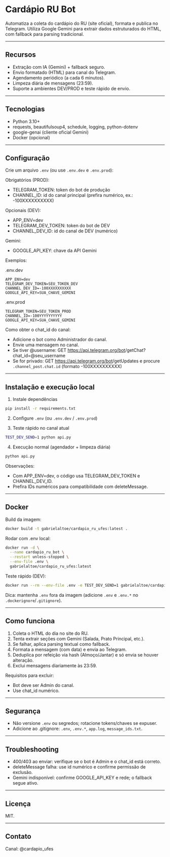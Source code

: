 # Cardápio RU Bot

Automatiza a coleta do cardápio do RU (site oficial), formata e publica no Telegram.
Utiliza Google Gemini para extrair dados estruturados do HTML, com fallback para parsing tradicional.

---

## Recursos

- Extração com IA (Gemini) + fallback seguro.
- Envio formatado (HTML) para canal do Telegram.
- Agendamento periódico (a cada 6 minutos).
- Limpeza diária de mensagens (23:59).
- Suporte a ambientes DEV/PROD e teste rápido de envio.

---

## Tecnologias

- Python 3.10+
- requests, beautifulsoup4, schedule, logging, python-dotenv
- google-genai (cliente oficial Gemini)
- Docker (opcional)

---

## Configuração

Crie um arquivo `.env` (ou use `.env.dev` e `.env.prod`):

Obrigatórios (PROD):
- TELEGRAM_TOKEN: token do bot de produção
- CHANNEL_ID: id do canal principal (prefira numérico, ex.: -100XXXXXXXXXX)

Opcionais (DEV):
- APP_ENV=dev
- TELEGRAM_DEV_TOKEN: token do bot de DEV
- CHANNEL_DEV_ID: id do canal de DEV (numérico)

Gemini:
- GOOGLE_API_KEY: chave da API Gemini

Exemplos:

.env.dev
```env
APP_ENV=dev
TELEGRAM_DEV_TOKEN=SEU_TOKEN_DEV
CHANNEL_DEV_ID=-100XXXXXXXXXX
GOOGLE_API_KEY=SUA_CHAVE_GEMINI
```

.env.prod
```env
TELEGRAM_TOKEN=SEU_TOKEN_PROD
CHANNEL_ID=-100YYYYYYYYYY
GOOGLE_API_KEY=SUA_CHAVE_GEMINI
```

Como obter o chat_id do canal:
- Adicione o bot como Administrador do canal.
- Envie uma mensagem no canal.
- Se tiver @username: GET https://api.telegram.org/bot<TOKEN>/getChat?chat_id=@seu_username
- Se for privado: GET https://api.telegram.org/bot<TOKEN>/getUpdates e procure `.channel_post.chat.id` (formato -100XXXXXXXXXX)

---

## Instalação e execução local

1) Instale dependências
```bash
pip install -r requirements.txt
```

2) Configure `.env` (ou `.env.dev` / `.env.prod`)

3) Teste rápido no canal atual
```bash
TEST_DEV_SEND=1 python api.py
```

4) Execução normal (agendador + limpeza diária)
```bash
python api.py
```

Observações:
- Com APP_ENV=dev, o código usa TELEGRAM_DEV_TOKEN e CHANNEL_DEV_ID.
- Prefira IDs numéricos para compatibilidade com deleteMessage.

---

## Docker

Build da imagem:
```bash
docker build -t gabrielaltoe/cardapio_ru_ufes:latest .
```

Rodar com .env local:
```bash
docker run -d \
  --name cardapio_ru_bot \
  --restart unless-stopped \
  --env-file .env \
  gabrielaltoe/cardapio_ru_ufes:latest
```

Teste rápido (DEV):
```bash
docker run --rm --env-file .env -e TEST_DEV_SEND=1 gabrielaltoe/cardapio_ru_ufes:latest
```

Dica: mantenha `.env` fora da imagem (adicione `.env` e `.env.*` no `.dockerignore`/`.gitignore`).

---

## Como funciona

1) Coleta o HTML do dia no site do RU.
2) Tenta extrair seções com Gemini (Salada, Prato Principal, etc.).
3) Se falhar, aplica parsing textual como fallback.
4) Formata a mensagem (com data) e envia ao Telegram.
5) Deduplica por refeição via hash (Almoço/Jantar) e só envia se houver alteração.
6) Exclui mensagens diariamente às 23:59.

Requisitos para excluir:
- Bot deve ser Admin do canal.
- Use chat_id numérico.

---

## Segurança

- Não versione `.env` ou segredos; rotacione tokens/chaves se expuser.
- Adicione ao .gitignore: `.env`, `.env.*`, `app.log`, `message_ids.txt`.

---

## Troubleshooting

- 400/403 ao enviar: verifique se o bot é Admin e o chat_id está correto.
- deleteMessage falha: use id numérico e confirme permissão de exclusão.
- Gemini indisponível: confirme GOOGLE_API_KEY e rede; o fallback segue ativo.

---

## Licença

MIT.

---

## Contato

Canal: @cardapio_ufes